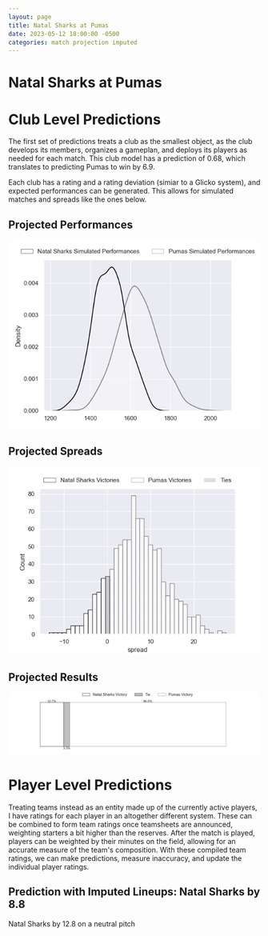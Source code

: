 ```yaml
---  
layout: page  
title: Natal Sharks at Pumas  
date: 2023-05-12 18:00:00 -0500  
categories: match projection imputed  
---
```

# Natal Sharks at Pumas

# Club Level Predictions


The first set of predictions treats a club as the smallest object, as the club develops its members, organizes a gameplan, and deploys its players as needed for each match. This club model has a prediction of 0.68, which translates to predicting Pumas to win by 6.9.

Each club has a rating and a rating deviation (simiar to a Glicko system), and expected performances can be generated. This allows for simulated matches and spreads like the ones below.
## Projected Performances


![Projected Performances](plots/performances_2023-05-12-Pumas-NatalSharks.png)
## Projected Spreads


![Projected Spreads](plots/spreads_2023-05-12-Pumas-NatalSharks.png)
## Projected Results


![Projected Results](plots/resultbar_2023-05-12-Pumas-NatalSharks.png)
# Player Level Predictions


Treating teams instead as an entity made up of the currently active players, I have ratings for each player in an altogether different system. These can be combined to form team ratings once teamsheets are announced, weighting starters a bit higher than the reserves. After the match is played, players can be weighted by their minutes on the field, allowing for an accurate measure of the team's composition. With these compiled team ratings, we can make predictions, measure inaccuracy, and update the individual player ratings.
## Prediction with Imputed Lineups: Natal Sharks by 8.8


Natal Sharks by 12.8 on a neutral pitch

